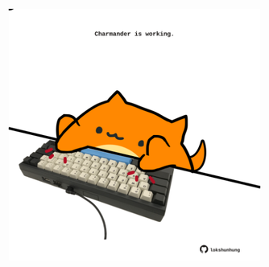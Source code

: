 <!-- built at 28/02/2024, 19:00:56 UTC -->
<p align="center">
  <img width="500" height="500" src="./ReadmeImage.svg">
</p>
